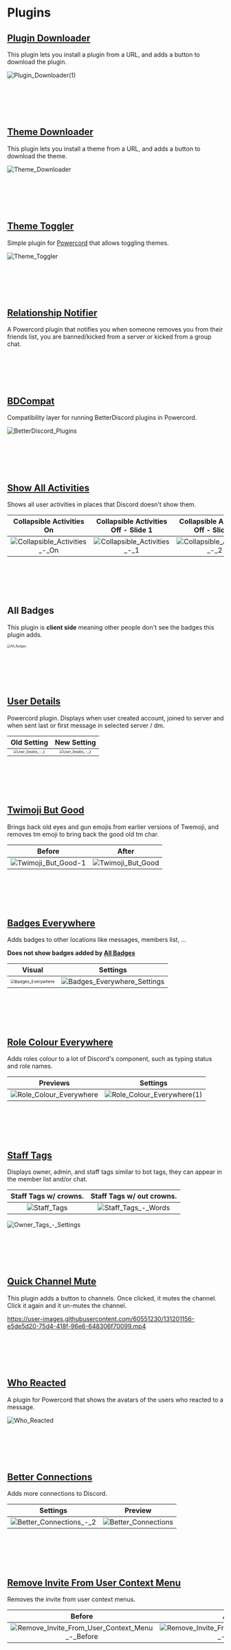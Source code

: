 # Plugins

## [Plugin Downloader](https://github.com/LandenStephenss/PowercordPluginDownloader)

This plugin lets you install a plugin from a URL, and adds a button to download the plugin.

![Plugin_Downloader(1)](https://user-images.githubusercontent.com/60551230/131201149-1c3cd305-1428-4604-8ad1-6e93763b9d86.png)

<br/><br/>
<br/><br/>

## [Theme Downloader](https://github.com/ploogins/PowercordThemeDownloader)

This plugin lets you install a theme from a URL, and adds a button to download the theme.

![Theme_Downloader](https://user-images.githubusercontent.com/60551230/131201159-ac59c91e-8cf0-4135-986e-f5b483419b21.png)

<br/><br/>
<br/><br/>

## [Theme Toggler](https://github.com/redstonekasi/theme-toggler)

Simple plugin for [Powercord](https://powercord.dev/) that allows toggling themes.

![Theme_Toggler](https://user-images.githubusercontent.com/60551230/131201160-abd21440-e7ce-48d4-b9f5-7b7d35f08b57.png)

<br/><br/>
<br/><br/>

## [Relationship Notifier](https://github.com/Twizzer/relationship-notifier)

A Powercord plugin that notifies you when someone removes you from their friends list, you are banned/kicked from a server or kicked from a group chat.

<br/><br/>
<br/><br/>

## [BDCompat](https://github.com/Juby210/bdCompat)

Compatibility layer for running BetterDiscord plugins in Powercord.

![BetterDiscord_Plugins](https://user-images.githubusercontent.com/60551230/131201143-4e2c62a7-2853-42ed-9d2a-8624f742c564.png)

<br/><br/>
<br/><br/>

## [Show All Activities](https://github.com/Juby210/show-all-activities)

Shows all user activities in places that Discord doesn't show them.

|                  Collapsible Activities On                   |             Collapsible Activities Off - Slide 1             |             Collapsible Activities Off - Slide 2             |
| :----------------------------------------------------------: | :----------------------------------------------------------: | :----------------------------------------------------------: |
| ![Collapsible_Activities_-_On](https://user-images.githubusercontent.com/60551230/131201147-e3947132-5c69-4ff7-bf74-5eed250776bf.png) | ![Collapsible_Activities_-_1](https://user-images.githubusercontent.com/60551230/131201144-f120deab-410d-47c2-916d-1952b2e6dd4d.png) | ![Collapsible_Activities_-_2](https://user-images.githubusercontent.com/60551230/131201145-8eb7030d-f878-40b8-b266-18a5877c38d1.png) |

<br/><br/>
<br/><br/>

## All Badges

This plugin is **client side** meaning other people don't see the badges this plugin adds.

<img src="https://user-images.githubusercontent.com/60551230/131201137-0c26716b-1c34-4de7-9075-91501160aaae.png" alt="All_Badges" style="zoom:50%;" />

<br/><br/>
<br/><br/>

## [User Details](https://github.com/Juby210/user-details)

Powercord plugin. Displays when user created account, joined to server and when sent last or first message in selected server / dm.

|                         Old Setting                          |                         New Setting                          |
| :----------------------------------------------------------: | :----------------------------------------------------------: |
| <img src="https://user-images.githubusercontent.com/60551230/131201163-9dcd4eeb-ef81-4e1b-8798-2d80fc97b199.png" alt="User_Deatils_-_1" style="zoom:50%;" /> | <img src="https://user-images.githubusercontent.com/60551230/131201164-091560f6-2e00-4d19-a8cb-e23a651a5b29.png" alt="User_Deatils_-_2" style="zoom:50%;" /> |

<br/><br/>
<br/><br/>

## [Twimoji But Good](https://github.com/powercord-community/twemoji-but-good)

Brings back old eyes and gun emojis from earlier versions of Twemoji, and removes tm emoji to bring back the good old tm char.

|                            Before                            |                            After                             |
| :----------------------------------------------------------: | :----------------------------------------------------------: |
| ![Twimoji_But_Good-1](https://user-images.githubusercontent.com/60551230/131201162-77f45fe5-aa11-4564-80a7-d75a54f5bf87.png) | ![Twimoji_But_Good](https://user-images.githubusercontent.com/60551230/131201161-261df738-44bf-43df-8ce9-660913a7cbc3.png) |

<br/><br/>
<br/><br/>

## [Badges Everywhere](https://github.com/powercord-community/badges-everywhere)

Adds badges to other locations like messages, members list, ...

**Does not show badges added by [All Badges]()**

|                            Visual                            |                           Settings                           |
| :----------------------------------------------------------: | :----------------------------------------------------------: |
| <img src="https://user-images.githubusercontent.com/60551230/131201138-6d73fcfe-02e2-4d97-ab5b-4edeb3d18a5a.png" alt="Badges_Everywhere" style="zoom: 60%;" /> | ![Badges_Everywhere_Settings](https://user-images.githubusercontent.com/60551230/131201139-1088ba4d-b37a-4d02-b11a-75a3f987c3b0.png) |

<br/><br/>
<br/><br/>

## [Role Colour Everywhere](https://github.com/powercord-community/rolecolor-everywhere)

Adds roles colour to a lot of Discord's component, such as typing status and role names.

|                           Previews                           |                           Settings                           |
| :----------------------------------------------------------: | :----------------------------------------------------------: |
| ![Role_Colour_Everywhere](https://user-images.githubusercontent.com/60551230/131201154-dea6dfd4-3925-46a1-a713-c078fdf292a4.png) | ![Role_Colour_Everywhere(1)](https://user-images.githubusercontent.com/60551230/131201152-99c7be96-9067-4af4-8441-8bc53342694d.png) |

<br/><br/>
<br/><br/>

## [Staff Tags](https://github.com/Puyodead1/powercord-ownertag)

Displays owner, admin, and staff tags similar to bot tags, they can appear in the member list and/or chat.


|                    Staff Tags w/ crowns.                     |                  Staff Tags w/ out crowns.                   |
| :----------------------------------------------------------: | :----------------------------------------------------------: |
| ![Staff_Tags](https://user-images.githubusercontent.com/60551230/131201157-65bb8676-2037-48f3-a82e-5270ed943dc5.png) | ![Staff_Tags_-_Words](https://user-images.githubusercontent.com/60551230/131201158-9307f792-0204-4e88-8983-2007d691df6c.png) |


![Owner_Tags_-_Settings](https://user-images.githubusercontent.com/60551230/131201148-42938aca-ad52-40ef-af2c-e50119d24c44.png)

<br/><br/>
<br/><br/>

## [Quick Channel Mute](https://github.com/A-Trash-Coder/Quick-Channel-Mute)

This plugin adds a button to channels. Once clicked, it mutes the channel. Click it again and it un-mutes the channel.

https://user-images.githubusercontent.com/60551230/131201156-e5de5d20-75d4-418f-96e6-648306f70099.mp4

<br/><br/>
<br/><br/>

## [Who Reacted](https://github.com/jaimeadf/who-reacted)

A plugin for Powercord that shows the avatars of the users who reacted to a message.

![Who_Reacted](https://user-images.githubusercontent.com/60551230/131201166-bc4983c4-5fdf-4462-970c-cc01d1e2affe.png)

<br/><br/>
<br/><br/>

## [Better Connections](https://github.com/AAGaming00/better-connections)

Adds more connections to Discord.

|                           Settings                           |                           Preview                            |
| :----------------------------------------------------------: | :----------------------------------------------------------: |
| ![Better_Connections_-_2](https://user-images.githubusercontent.com/60551230/131201142-f5653713-0f6b-41db-92f2-c8bebd654765.png) | ![Better_Connections](https://user-images.githubusercontent.com/60551230/131201140-11425152-b314-4e76-8dc8-35cd16578f98.png) |

<br/><br/>
<br/><br/>

## [Remove Invite From User Context Menu](https://github.com/SebbyLaw/remove-invite-from-user-context-menu)

Removes the invite from user context menus.

|                            Before                            |                            After                             |
| :----------------------------------------------------------: | :----------------------------------------------------------: |
| ![Remove_Invite_From_User_Context_Menu_-_Before](https://user-images.githubusercontent.com/60551230/131201151-005671f7-8f3e-43fc-8e33-ce5db4235787.png) | ![Remove_Invite_From_User_Context_Menu_-_After](https://user-images.githubusercontent.com/60551230/131201150-93d7a6dd-d51c-4b6c-a383-fedf131e0548.png) |

<br/><br/>
<br/><br/>
